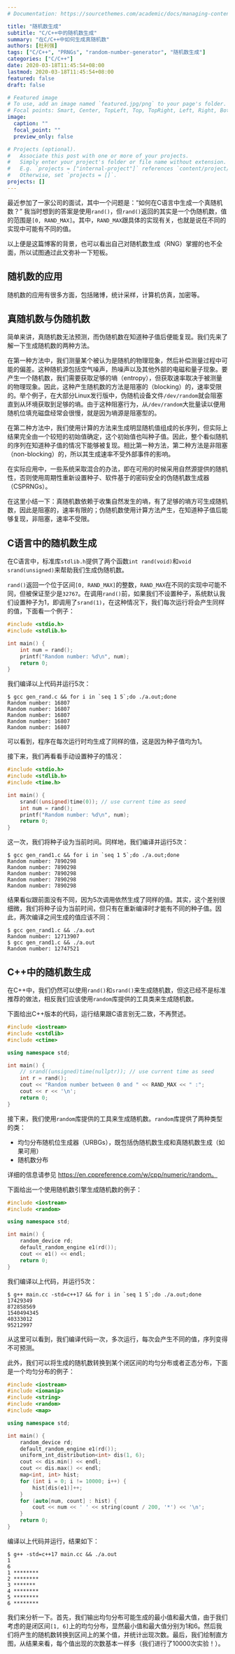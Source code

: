 ```yaml
---
# Documentation: https://sourcethemes.com/academic/docs/managing-content/

title: "随机数生成"
subtitle: "C/C++中的随机数生成"
summary: "在C/C++中如何生成真随机数"
authors: [杜利强]
tags: ["C/C++", "PRNGs", "random-number-generator", "随机数生成"]
categories: ["C/C++"]
date: 2020-03-18T11:45:54+08:00
lastmod: 2020-03-18T11:45:54+08:00
featured: false
draft: false

# Featured image
# To use, add an image named `featured.jpg/png` to your page's folder.
# Focal points: Smart, Center, TopLeft, Top, TopRight, Left, Right, BottomLeft, Bottom, BottomRight.
image:
  caption: ""
  focal_point: ""
  preview_only: false

# Projects (optional).
#   Associate this post with one or more of your projects.
#   Simply enter your project's folder or file name without extension.
#   E.g. `projects = ["internal-project"]` references `content/project/deep-learning/index.md`.
#   Otherwise, set `projects = []`.
projects: []
---
```

最近参加了一家公司的面试，其中一个问题是：“如何在C语言中生成一个真随机数？” 我当时想到的答案是使用`rand()`，但`rand()`返回的其实是一个伪随机数，值的范围是`[0, RAND_MAX]`。其中，`RAND_MAX`跟具体的实现有关，也就是说在不同的实现中可能有不同的值。

以上便是这篇博客的背景，也可以看出自己对随机数生成（RNG）掌握的也不全面，所以试图通过此文弥补一下短板。

## 随机数的应用
随机数的应用有很多方面，包括赌博，统计采样，计算机仿真，加密等。

## 真随机数与伪随机数
简单来讲，真随机数无法预测，而伪随机数在知道种子值后便能复现。我们先来了解一下生成随机数的两种方法。

在第一种方法中，我们测量某个被认为是随机的物理现象，然后补偿测量过程中可能的偏差。这种随机源包括空气噪声，热噪声以及其他外部的电磁和量子现象。要产生一个随机数，我们需要获取足够的墒（entropy），但获取速率取决于被测量的物理现象。因此，这种产生随机数的方法是阻塞的（blocking）的，速率受限的。举个例子，在大部分Linux发行版中，伪随机设备文件`/dev/random`就会阻塞直到从环境获取到足够的墒。由于这种阻塞行为，从`/dev/random`大批量读以便用随机位填充磁盘经常会很慢，就是因为墒源是阻塞型的。

在第二种方法中，我们使用计算的方法来生成明显随机值组成的长序列，但实际上结果完全由一个较短的初始值确定，这个初始值也叫种子值。因此，整个看似随机的序列在知道种子值的情况下能够被复现。相比第一种方法，第二种方法是非阻塞（non-blocking）的，所以其生成速率不受外部事件的影响。

在实际应用中，一些系统采取混合的办法，即在可用的时候采用自然源提供的随机性，否则使用周期性重新设置种子、软件基于的密码安全的伪随机数生成器（CSPRNGs）。

在这里小结一下：真随机数依赖于收集自然发生的墒，有了足够的墒方可生成随机数，因此是阻塞的，速率有限的；伪随机数使用计算方法产生，在知道种子值后能够复现，非阻塞，速率不受限。

## C语言中的随机数生成
在C语言中，标准库`stdlib.h`提供了两个函数`int rand(void)`和`void srand(unsigned)`来帮助我们生成伪随机数。

`rand()`返回一个位于区间`[0, RAND_MAX]`的整数，`RAND_MAX`在不同的实现中可能不同，但被保证至少是`32767`。在调用`rand()`前，如果我们不设置种子，系统默认我们设置种子为1，即调用了`srand(1)`，在这种情况下，我们每次运行将会产生同样的值，下面看一个例子：

```c++
#include <stdio.h>
#include <stdlib.h>

int main() {
    int num = rand();
    printf("Random number: %d\n", num);
    return 0;
}
```
我们编译以上代码并运行5次：

```
$ gcc gen_rand.c && for i in `seq 1 5`;do ./a.out;done
Random number: 16807
Random number: 16807
Random number: 16807
Random number: 16807
Random number: 16807
```
可以看到，程序在每次运行时均生成了同样的值，这是因为种子值均为1。

接下来，我们再看看手动设置种子的情况：
```c++
#include <stdio.h>
#include <stdlib.h>
#include <time.h>

int main() {
    srand((unsigned)time(0)); // use current time as seed
    int num = rand();
    printf("Random number: %d\n", num);
    return 0;
}
```
这一次，我们将种子设为当前时间。同样地，我们编译并运行5次：
```
$ gcc gen_rand1.c && for i in `seq 1 5`;do ./a.out;done
Random number: 7890298
Random number: 7890298
Random number: 7890298
Random number: 7890298
Random number: 7890298
```
结果看似跟前面没有不同，因为5次调用依然生成了同样的值。其实，这个差别很细微，我们将种子设为当前时间，但只有在重新编译时才能有不同的种子值。因此，两次编译之间生成的值应该不同：
```
$ gcc gen_rand1.c && ./a.out
Random number: 12713907
$ gcc gen_rand1.c && ./a.out
Random number: 12747521
```

## C++中的随机数生成
在C++中，我们仍然可以使用`rand()`和`srand()`来生成随机数，但这已经不是标准推荐的做法，相反我们应该使用`random`库提供的工具类来生成随机数。

下面给出C++版本的代码，运行结果跟C语言别无二致，不再赘述。
```c++
#include <iostream>
#include <cstdlib>
#include <ctime>

using namespace std;

int main() {
    // srand((unsigned)time(nullptr)); // use current time as seed
    int r = rand();
    cout << "Random number between 0 and " << RAND_MAX << " :";
    cout << r << '\n';
    return 0;
}
```

接下来，我们使用`random`库提供的工具来生成随机数。`random`库提供了两种类型的类：

- 均匀分布随机位生成器（URBGs），既包括伪随机数生成和真随机数生成（如果可用）
- 随机数分布

详细的信息请参见 https://en.cppreference.com/w/cpp/numeric/random。

下面给出一个使用随机数引擎生成随机数的例子：
```c++
#include <iostream>
#include <random>

using namespace std;

int main() {
    random_device rd;
    default_random_engine e1(rd());
    cout << e1() << endl;
    return 0;
}
```
我们编译以上代码，并运行5次：

```
$ g++ main.cc -std=c++17 && for i in `seq 1 5`;do ./a.out;done
17429349
872858569
1540494345
40333012
95212997
```
从这里可以看到，我们编译代码一次，多次运行，每次会产生不同的值，序列变得不可预测。

此外，我们可以将生成的随机数转换到某个闭区间的均匀分布或者正态分布，下面是一个均匀分布的例子：

```c++
#include <iostream>
#include <iomanip>
#include <string>
#include <random>
#include <map>

using namespace std;

int main() {
    random_device rd;
    default_random_engine e1(rd());
    uniform_int_distribution<int> dis(1, 6);
    cout << dis.min() << endl;
    cout << dis.max() << endl;
    map<int, int> hist;
    for (int i = 0; i != 10000; i++) {
        hist[dis(e1)]++;
    }
    for (auto[num, count] : hist) {
        cout << num << ' ' << string(count / 200, '*') << '\n';
    }
    return 0;
}
```
编译以上代码并运行，结果如下：
```
$ g++ -std=c++17 main.cc && ./a.out
1
6
1 ********
2 ********
3 *******
4 ********
5 ********
6 ********
```
我们来分析一下。首先，我们输出均匀分布可能生成的最小值和最大值，由于我们考虑的是闭区间`[1, 6]`上的均匀分布，显然最小值和最大值分别为1和6。然后我们将产生的随机数转换到区间上的某个值，并统计出现次数。最后，我们绘制直方图，从结果来看，每个值出现的次数基本一样多（我们进行了10000次实验！）。